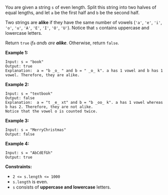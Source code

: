 You are given a string `s` of even length. Split this string into two halves
of equal lengths, and let `a` be the first half and `b` be the second half.

Two strings are **alike** if they have the same number of vowels (`'a'`,
`'e'`, `'i'`, `'o'`, `'u'`, `'A'`, `'E'`, `'I'`, `'O'`, `'U'`). Notice that
`s` contains uppercase and lowercase letters.

Return `true` _if_`a` _and_`b` _are **alike**_. Otherwise, return `false`.



**Example 1:**

    
    
    Input: s = "book"
    Output: true
    Explanation:  a = "b _o_ " and b = " _o_ k". a has 1 vowel and b has 1 vowel. Therefore, they are alike.
    

**Example 2:**

    
    
    Input: s = "textbook"
    Output: false
    Explanation:  a = "t _e_ xt" and b = "b _oo_ k". a has 1 vowel whereas b has 2. Therefore, they are not alike.
    Notice that the vowel o is counted twice.
    

**Example 3:**

    
    
    Input: s = "MerryChristmas"
    Output: false
    

**Example 4:**

    
    
    Input: s = "AbCdEfGh"
    Output: true
    



**Constraints:**

  * `2 <= s.length <= 1000`
  * `s.length` is even.
  * `s` consists of **uppercase and lowercase** letters.

